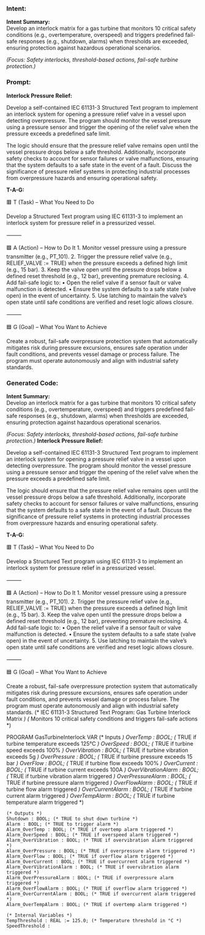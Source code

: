 ### Intent:
**Intent Summary:**  
Develop an interlock matrix for a gas turbine that monitors 10 critical safety conditions (e.g., overtemperature, overspeed) and triggers predefined fail-safe responses (e.g., shutdown, alarms) when thresholds are exceeded, ensuring protection against hazardous operational scenarios.  

*(Focus: Safety interlocks, threshold-based actions, fail-safe turbine protection.)*

### Prompt:
**Interlock Pressure Relief:**

Develop a self-contained IEC 61131-3 Structured Text program to implement an interlock system for opening a pressure relief valve in a vessel upon detecting overpressure. The program should monitor the vessel pressure using a pressure sensor and trigger the opening of the relief valve when the pressure exceeds a predefined safe limit.

The logic should ensure that the pressure relief valve remains open until the vessel pressure drops below a safe threshold. Additionally, incorporate safety checks to account for sensor failures or valve malfunctions, ensuring that the system defaults to a safe state in the event of a fault. Discuss the significance of pressure relief systems in protecting industrial processes from overpressure hazards and ensuring operational safety.

**T-A-G:**

🟥 T (Task) – What You Need to Do

Develop a Structured Text program using IEC 61131-3 to implement an interlock system for pressure relief in a pressurized vessel.

⸻

🟩 A (Action) – How to Do It
	1.	Monitor vessel pressure using a pressure transmitter (e.g., PT_101).
	2.	Trigger the pressure relief valve (e.g., RELIEF_VALVE := TRUE) when the pressure exceeds a defined high limit (e.g., 15 bar).
	3.	Keep the valve open until the pressure drops below a defined reset threshold (e.g., 12 bar), preventing premature reclosing.
	4.	Add fail-safe logic to:
	•	Open the relief valve if a sensor fault or valve malfunction is detected.
	•	Ensure the system defaults to a safe state (valve open) in the event of uncertainty.
	5.	Use latching to maintain the valve’s open state until safe conditions are verified and reset logic allows closure.

⸻

🟦 G (Goal) – What You Want to Achieve

Create a robust, fail-safe overpressure protection system that automatically mitigates risk during pressure excursions, ensures safe operation under fault conditions, and prevents vessel damage or process failure. The program must operate autonomously and align with industrial safety standards.

### Generated Code:
**Intent Summary:**  
Develop an interlock matrix for a gas turbine that monitors 10 critical safety conditions (e.g., overtemperature, overspeed) and triggers predefined fail-safe responses (e.g., shutdown, alarms) when thresholds are exceeded, ensuring protection against hazardous operational scenarios.  

*(Focus: Safety interlocks, threshold-based actions, fail-safe turbine protection.)*
**Interlock Pressure Relief:**

Develop a self-contained IEC 61131-3 Structured Text program to implement an interlock system for opening a pressure relief valve in a vessel upon detecting overpressure. The program should monitor the vessel pressure using a pressure sensor and trigger the opening of the relief valve when the pressure exceeds a predefined safe limit.

The logic should ensure that the pressure relief valve remains open until the vessel pressure drops below a safe threshold. Additionally, incorporate safety checks to account for sensor failures or valve malfunctions, ensuring that the system defaults to a safe state in the event of a fault. Discuss the significance of pressure relief systems in protecting industrial processes from overpressure hazards and ensuring operational safety.

**T-A-G:**

🟥 T (Task) – What You Need to Do

Develop a Structured Text program using IEC 61131-3 to implement an interlock system for pressure relief in a pressurized vessel.

⸻

🟩 A (Action) – How to Do It
	1.	Monitor vessel pressure using a pressure transmitter (e.g., PT_101).
	2.	Trigger the pressure relief valve (e.g., RELIEF_VALVE := TRUE) when the pressure exceeds a defined high limit (e.g., 15 bar).
	3.	Keep the valve open until the pressure drops below a defined reset threshold (e.g., 12 bar), preventing premature reclosing.
	4.	Add fail-safe logic to:
	•	Open the relief valve if a sensor fault or valve malfunction is detected.
	•	Ensure the system defaults to a safe state (valve open) in the event of uncertainty.
	5.	Use latching to maintain the valve’s open state until safe conditions are verified and reset logic allows closure.

⸻

🟦 G (Goal) – What You Want to Achieve

Create a robust, fail-safe overpressure protection system that automatically mitigates risk during pressure excursions, ensures safe operation under fault conditions, and prevents vessel damage or process failure. The program must operate autonomously and align with industrial safety standards.
(* IEC 61131-3 Structured Text Program: Gas Turbine Interlock Matrix *)
(* Monitors 10 critical safety conditions and triggers fail-safe actions *)

PROGRAM GasTurbineInterlock
VAR
    (* Inputs *)
    OverTemp : BOOL; (* TRUE if turbine temperature exceeds 125°C *)
    OverSpeed : BOOL; (* TRUE if turbine speed exceeds 100% *)
    OverVibration : BOOL; (* TRUE if turbine vibration exceeds 5g *)
    OverPressure : BOOL; (* TRUE if turbine pressure exceeds 15 bar *)
    OverFlow : BOOL; (* TRUE if turbine flow exceeds 100% *)
    OverCurrent : BOOL; (* TRUE if turbine current exceeds 100A *)
    OverVibrationAlarm : BOOL; (* TRUE if turbine vibration alarm triggered *)
    OverPressureAlarm : BOOL; (* TRUE if turbine pressure alarm triggered *)
    OverFlowAlarm : BOOL; (* TRUE if turbine flow alarm triggered *)
    OverCurrentAlarm : BOOL; (* TRUE if turbine current alarm triggered *)
    OverTempAlarm : BOOL; (* TRUE if turbine temperature alarm triggered *)

    (* Outputs *)
    Shutdown : BOOL; (* TRUE to shut down turbine *)
    Alarm : BOOL; (* TRUE to trigger alarm *)
    Alarm_OverTemp : BOOL; (* TRUE if overtemp alarm triggered *)
    Alarm_OverSpeed : BOOL; (* TRUE if overspeed alarm triggered *)
    Alarm_OverVibration : BOOL; (* TRUE if overvibration alarm triggered *)
    Alarm_OverPressure : BOOL; (* TRUE if overpressure alarm triggered *)
    Alarm_OverFlow : BOOL; (* TRUE if overflow alarm triggered *)
    Alarm_OverCurrent : BOOL; (* TRUE if overcurrent alarm triggered *)
    Alarm_OverVibrationAlarm : BOOL; (* TRUE if overvibration alarm triggered *)
    Alarm_OverPressureAlarm : BOOL; (* TRUE if overpressure alarm triggered *)
    Alarm_OverFlowAlarm : BOOL; (* TRUE if overflow alarm triggered *)
    Alarm_OverCurrentAlarm : BOOL; (* TRUE if overcurrent alarm triggered *)
    Alarm_OverTempAlarm : BOOL; (* TRUE if overtemp alarm triggered *)

    (* Internal Variables *)
    TempThreshold : REAL := 125.0; (* Temperature threshold in °C *)
    SpeedThreshold :
